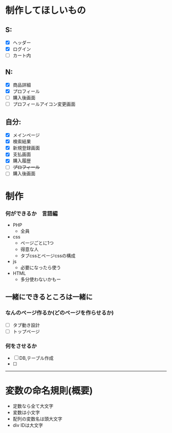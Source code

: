 <!-- UMLの定義は使いたいstate（くくり）の中で定義すること
でないと外に飛び出る

stateの作成
名前:状態　(コロンを詰める)

stateの使用
名前(スペース):状態(名前側に必ずスペースを入れること) -->

# 制作してほしいもの
## S:
- [x] ヘッダー
- [x] ログイン
- [ ] カート内

## N:
- [x] 商品詳細
- [x] プロフィール
- [ ] 購入後画面
- [ ] プロフィールアイコン変更画面

## 自分:
- [x] メインページ
- [x] 検索結果
- [x] 新規登録画面
- [x] 支払画面
- [x] 購入履歴
- [ ] ~~プロフィール~~
- [ ] 購入後画面

# 制作
### 何ができるか　言語編
- PHP
    - 全員 
- css
    - ページごとに1つ
    - 得意な人
    - タブcssとページcssの構成
- js
    - 必要になったら使う
- HTML
    - 多分使わないかもー

一緒にできるところは一緒に
----
### なんのページ作るか(どのページを作らせるか)
- [ ] タブ動き設計
- [ ] トップページ

### 何をさせるか
- [ ] DB,テーブル作成
- [ ] 
----
# 変数の命名規則(概要)
- 定数なら全て大文字
- 変数は小文字
- 配列の変数名は頭大文字
- div IDは大文字